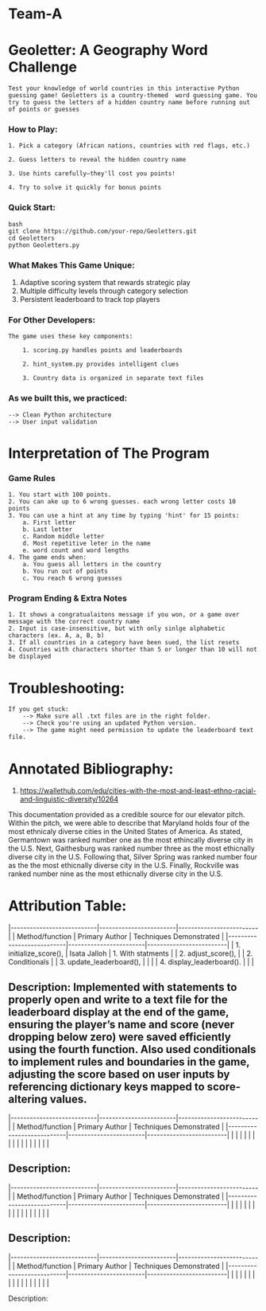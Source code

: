# Team-A

# Geoletter: A Geography Word Challenge
    
    Test your knowledge of world countries in this interactive Python guessing game! Geoletters is a country-themed  word guessing game. You try to guess the letters of a hidden country name before running out of points or guesses

### How to Play:
    1. Pick a category (African nations, countries with red flags, etc.)

    2. Guess letters to reveal the hidden country name

    3. Use hints carefully—they'll cost you points!

    4. Try to solve it quickly for bonus points

### Quick Start:

    bash
    git clone https://github.com/your-repo/Geoletters.git
    cd Geoletters
    python Geoletters.py

### What Makes This Game Unique:
1. Adaptive scoring system that rewards strategic play
2. Multiple difficulty levels through category selection
3. Persistent leaderboard to track top players

### For Other Developers:
    The game uses these key components:

        1. scoring.py handles points and leaderboards

        2. hint_system.py provides intelligent clues

        3. Country data is organized in separate text files

### As we built this, we practiced:

    --> Clean Python architecture
    --> User input validation

# Interpretation of The Program

### Game Rules

    1. You start with 100 points.
    2. You can ake up to 6 wrong guesses. each wrong letter costs 10 points
    3. You can use a hint at any time by typing 'hint' for 15 points:
        a. First letter
        b. Last letter
        c. Random middle letter
        d. Most repetitive leter in the name
        e. word count and word lengths
    4. The game ends when:
        a. You guess all letters in the country
        b. You run out of points
        c. You reach 6 wrong guesses

### Program Ending & Extra Notes

    1. It shows a congratualaitons message if you won, or a game over message with the correct country name
    2. Input is case-insensitive, but with only sinlge alphabetic characters (ex. A, a, B, b)
    3. If all countries in a category have been sued, the list resets
    4. Countries with characters shorter than 5 or longer than 10 will not be displayed
    

# Troubleshooting: 

    If you get stuck:
        --> Make sure all .txt files are in the right folder.
        --> Check you're using an updated Python version.
        --> The game might need permission to update the leaderboard text file.


# Annotated Bibliography:

1. https://wallethub.com/edu/cities-with-the-most-and-least-ethno-racial-and-linguistic-diversity/10264

This documentation provided as a credible source for our elevator pitch. Within the pitch, we were able to describe that Maryland holds four of the most ethnicaly diverse cities in the United States of America. As stated, Germantown was ranked number one as the most ethincally diverse city in the U.S. Next, Gaithesburg was ranked number three as the most ethicnally diverse city in the U.S. Following that, Silver Spring was ranked number four as the the most ethicnally diverse city in the U.S. Finally, Rockville was ranked number nine as the most ethicnally diverse city in the U.S.


# Attribution Table:

|---------------------------|------------------------|-------------------------| 
| Method/function           | Primary Author         | Techniques Demonstrated |
|---------------------------|------------------------|-------------------------| 
| 1. initialize_score(),    | Isata Jalloh           | 1. With statments       |
| 2. adjust_score(),        |                        | 2. Conditionals         |
| 3. update_leaderboard(),  |                        |                         |
| 4. display_leaderboard(). |                        |                         |

Description: 
Implemented with statements to properly open and write to a text file for the leaderboard display at the end of the game, ensuring the player’s name and score (never dropping below zero) were saved efficiently using the fourth function.
Also used conditionals to implement rules and boundaries in the game, adjusting the score based on user inputs by referencing dictionary keys mapped to score-altering values.
--------------------------------------------------------------------------------

|---------------------------|------------------------|-------------------------| 
| Method/function           | Primary Author         | Techniques Demonstrated |
|---------------------------|------------------------|-------------------------| 
|                           |                        |                         |
|                           |                        |                         |
|                           |                        |                         |
|                           |                        |                         |

Description: 
--------------------------------------------------------------------------------

|---------------------------|------------------------|-------------------------| 
| Method/function           | Primary Author         | Techniques Demonstrated |
|---------------------------|------------------------|-------------------------| 
|                           |                        |                         |
|                           |                        |                         |
|                           |                        |                         |
|                           |                        |                         |

Description: 
--------------------------------------------------------------------------------
|---------------------------|------------------------|-------------------------| 
| Method/function           | Primary Author         | Techniques Demonstrated |
|---------------------------|------------------------|-------------------------| 
|                           |                        |                         |
|                           |                        |                         |
|                           |                        |                         |
|                           |                        |                         |

Description: 